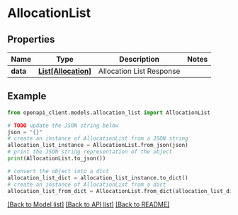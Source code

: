 # AllocationList


## Properties

Name | Type | Description | Notes
------------ | ------------- | ------------- | -------------
**data** | [**List[Allocation]**](Allocation.md) | Allocation List Response | 

## Example

```python
from openapi_client.models.allocation_list import AllocationList

# TODO update the JSON string below
json = "{}"
# create an instance of AllocationList from a JSON string
allocation_list_instance = AllocationList.from_json(json)
# print the JSON string representation of the object
print(AllocationList.to_json())

# convert the object into a dict
allocation_list_dict = allocation_list_instance.to_dict()
# create an instance of AllocationList from a dict
allocation_list_from_dict = AllocationList.from_dict(allocation_list_dict)
```
[[Back to Model list]](../README.md#documentation-for-models) [[Back to API list]](../README.md#documentation-for-api-endpoints) [[Back to README]](../README.md)


